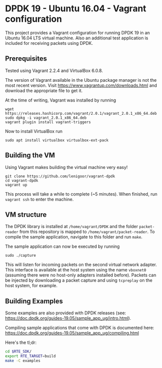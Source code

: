 # DPDK 19 - Ubuntu 16.04 - Vagrant configuration
This project provides a Vagrant configuration for running DPDK 19 in an Ubuntu 16.04 LTS virtual machine. Also an additional test application is included for receiving packets using DPDK.

## Prerequisites
Tested using Vagrant 2.2.4 and VirtualBox 6.0.8.

The version of Vagrant available in the Ubuntu package manager is not the most recent version. Visit https://www.vagrantup.com/downloads.html and download the appropriate file to get it.

At the time of writing, Vagrant was installed by running
```
wget https://releases.hashicorp.com/vagrant/2.0.1/vagrant_2.0.1_x86_64.deb
sudo dpkg -i vagrant_2.0.1_x86_64.deb
vagrant plugin install vagrant-triggers
```

Now to install VirtualBox run
```
sudo apt install virtualbox virtualbox-ext-pack
```

## Building the VM
Using Vagrant makes building the virtual machine very easy!
```
git clone https://github.com/lenigoor/vagrant-dpdk
cd vagrant-dpdk
vagrant up
```

This process will take a while to complete (~5 minutes). When finished, run `vagrant ssh` to enter the machine.

## VM structure
The DPDK library is installed at `/home/vagrant/DPDK` and the folder `packet-reader` from this repository is  mapped to `/home/vagrant/packet-reader`. To compile the sample application, navigate to this folder and run `make`.

The sample application can now be executed by running
```
sudo ./capture
```

This will listen for incoming packets on the second virtual network adapter. This interface is available at the host system using the name `vboxnet0` (assuming there were no host-only adapters installed before). Packets can be injected by downloading a packet capture and using `tcpreplay` on the host system, for example.

## Building Examples 
Some examples are also provided with DPDK releases (see: https://doc.dpdk.org/guides-19.05/sample_app_ug/intro.html).

Compiling sample applications that come with DPDK is documented here: https://doc.dpdk.org/guides-19.05/sample_app_ug/compiling.html

Here's the tl;dr:
```bash
cd $RTE_SDK/
export RTE_TARGET=build
make -C examples
```
